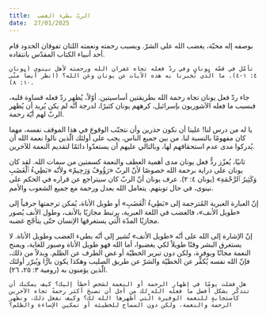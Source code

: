 ```yaml
---
title:  الربّ بطيء الغضب
date:  27/01/2025
---
```


بوصفه إله محبّة، يغضب الله على الشرّ. وبسبب رحمته ونعمته اللتان تفوقان الحدود قام أحد أنبياء الكتاب المقدّس بانتقاده.

`تأمّل في قصّة يونان وفي ردّ فعله تجاه غفران الله ورحمته لأهل نينوى (يونان ٤: ١-٤). ما الّذي تُخبرنا به هذه الآيات عن يونان وعن الله؟ (انظر أيضاً متّى ١٠: ٨).`

جاء ردّ فعل يونان تجاه رحمة الله بطريقتين أساسيتين. أوّلاً، يُظهِر ردّ فعله قساوة قلبه، فبسبب ما فعله الآشوريون بإسرائيل، كرههم يونان كثيرًا، لدرجة أنّه لم يكن يُريد أن يُظهر الربّ لهم أيّة رحمة.

يا له من درس لنا! علينا أن نكون حذرين وأن نتجنّب الوقوع في هذا الموقف نفسه، مهما كان مفهومًا بالنسبة لنا. من بين جميع الناس، يجب على أولئك الّذين نالوا نعمة الله أن يُدركوا مدى عدم استحقاقهم لها، وبالتالي عليهم أن يستعدّوا دائمًا لتقديم النعمة للآخرين.

ثانيًا، يُعزّز ردُّ فعل يونان مدى أهمية العطف والنعمة كسمتين من سمات الله. لقد كان يونان على دراية برحمة الله خصوصًا لأنّ الربّ «رَؤُوفٌ وَرَحِيمٌ» ولأنّه «بَطِيءُ ٱلْغَضَبِ وَكَثِيرُ ٱلرَّحْمَةِ» (يونان ٤: ٢). عرف يونان أنّ الربّ كان سيتراجع عن قراره في الحكم على نينوى، في حال توبتهم. يتعامل الله بعدل ورحمة مع جميع الشعوب والأمم.

إنّ العبارة العبرية المُترجمة إلى «بَطِيءُ ٱلْغَضَبِ» أو طويل الأناة، يُمكن ترجمتها حرفياً إلى «طويل الأنف»، فالغضب في اللغة العبرية، يرتبط مجازيًا بالأنف، وطول الأنف يُصور مجازيًا المدّة الّتي يستغرقها الإنسان حتّى يتأجّج غضبه.

إنّ الإشارة إلى الله على أنّه «طويل الأنف» تُشير إلى أنّه بطيء الغضب وطويل الأناة. لا يستغرق البشر وقتًا طويلاً لكي يغضبوا، أما الله فهو طويل الأناة وصبور للغاية، ويمنح النعمة مجانًا وبوفرة، ولكن دون تبرير الخطيّة أو غض الطرف عن الظلم. وبدلاً من ذلك، فإنّ الله نفسه يُكفِّر عن الخطيّة والشرّ عن طريق الصليب وهكذا يكون بارًّا ويُبرّر أولئك الّذين يؤمنون به (رومية ٣: ٢٥، ٢٦).

`هل فشلت يومًا في إظهار الرحمة أو النعمة لشخص أخطأ إليك؟ كيف يمكنك أن تتذكّر بشكل أفضل ما فعله الله لك من أجل أن تصبحَ أكثر رحمةً تجاه الآخرين كاستجابةٍ للنعمة الوفيرة الّتي أظهرها الله لك؟ وكيف نفعل ذلك، ونظهر الرحمة والنعمة، ولكن دون السماح للخطيئة أو تمكين الإساءة والظلم؟`